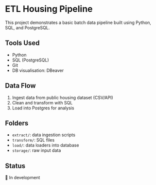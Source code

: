 # ETL Housing Pipeline

This project demonstrates a basic batch data pipeline built using Python, SQL, and PostgreSQL.

## Tools Used
- Python
- SQL (PostgreSQL)
- Git
- DB visualisation: DBeaver

## Data Flow
1. Ingest data from public housing dataset (CSV/API)
2. Clean and transform with SQL
3. Load into Postgres for analysis

## Folders
- `extract/`: data ingestion scripts
- `transform/`: SQL files
- `load/`: data loaders into database
- `storage/`: raw input data

## Status
🚧 In development